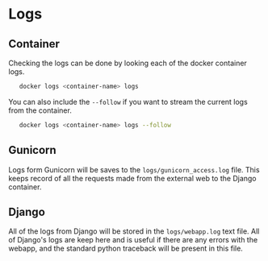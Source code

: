 # Logs

## Container

Checking the logs can be done by looking each of the docker container logs.

```bash
   docker logs <container-name> logs
```

You can also include the `--follow` if you want to stream the current logs from the container.

```bash
   docker logs <container-name> logs --follow
```

## Gunicorn

Logs form Gunicorn will be saves to the `logs/gunicorn_access.log` file. This keeps record of all the requests made from the external web to the Django container.

## Django

All of the logs from Django will be stored in the `logs/webapp.log` text file. All of Django's logs are keep here and is useful if there are any errors with the webapp, and the standard python traceback will be present in this file.
